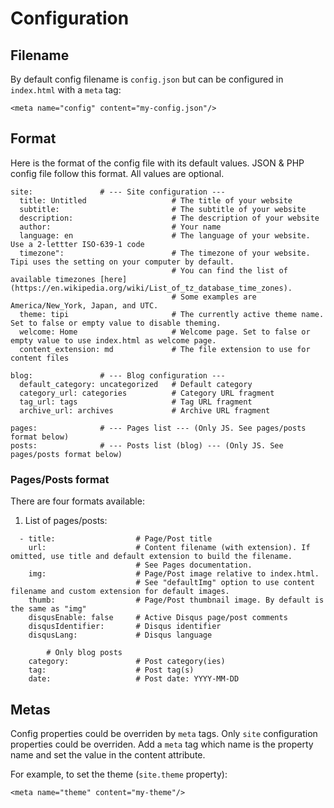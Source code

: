 <!--
* app: App configuration
	* debug: (false) Enable debug mode
	* content_path: ("content/") Path to the content folder (relative to base path)
	* themes_path: ("themes/") Path to the themes folder (relative to base path)
* blog: Blog configuration
	* blog_folder: ("blog") The name of the folder where your posts are stored
	* per_page: (10) The amount of the posts displayed on a single page. 0 disables pagination
	* excerpt_words: (30) The length of excerpts in words
	* date_format: ("YYYY-MM-DD") Date format (https://momentjs.com/docs/#/displaying/)
	* time_format: ("HH:mm:ss") Time format
	* permalink: (":year/:month/:day/:title") The permalink format of articles
* url: URL configuration
	* url: The URL of your website	
	* root: The root directory of your website (If your website is in a subdirectory, such as http://example.org/blog, set url to http://example.org/blog and set root to /blog/)
	* permalink_defaults: Default values of each segment in permalink	
* directory
	* source_dir: ("source") Source folder. Where your content is stored
	* public_dir: ("public") Public folder. Where the static site will be generated
	* code_dir: ("downloads/code") Include code directory (subdirectory of source_dir)
	* i18n_dir: (":lang") i18n directory
	* skip_render:  Paths not to be rendered. You can use glob expressions for path matching	
* writing
	* new_post_name: (":title.md") The filename format for new posts
	* default_layout: ("post") Default layout
	* titlecase: (false) Transform titles into title case?
	* external_link: (true) Open external links in new tab?
	* filename_case: (0) Transform filenames to 1 lower case; 2 upper case
	* render_drafts: (false) Display drafts?
	* post_asset_folder: (false) Enable the Asset Folder?
	* relative_link: (false) Make links relative to the root folder?
	* future: (true) Display future posts?
	* highlight:  Code block settings	
* Pagination
	* pagination_dir: ("page") Pagination directory
* Extensions
	* deploy: Deployment setting
* Include/Exclude Files or Folders
	* include: Hexo defaultly ignore hidden files and folders, but set this field will make Hexo process them
	* exclude: Hexo process will ignore files list under this field
slugify_mode (encode): Specifies how terms (titles, tags, categories, etc.) will be “slugified”, i.e. turned into URL parts and filenames. The acceptable values detailed below, and can be combined by separating them with a comma (like, say, transliterate,lowercase):
* encode (only URL): The term will be kept as-is, but non-ASCII characters (like accented characters and non-latin letters) will be percent-encoded. Modern browsers will usually show the decoded version however so it will look natural in the address bar. (file: Vídeos.md)
* encode_plus (only URL): Like encode but spaces are replaced by +
* transliterate: The term will be converted to ASCII, which means any accented or non-latin character will be tentatively replaced with an unaccented latin character. (file: Videos.md)
* lowercase: Convert the term to lower-case. (file: vídeos.md)
* dot_to_dash: Convert dots (and punctuation symbols) to dashes. 
* space_to_dash: Convert spaces to dashes
* dot_to_underscore: Convert dots (and punctuation symbols) to underscore.
* space_to_underscore: Convert spaces to underscore
* allowed (for filename): (If no dot_to_dash or dot_to_underscore is used) Remove reserved characters: /\?%*:|"<>
slugify_mode for files: 1. encode|transliterate 2. titlecase|lowercase 3. dot|(dash|underscore) 4. space|(dash|underscore) => default: encode,lowercase,dot,space_to_dash => lowercase,space_to_dash,allowed. Ejemplo: Vídeos: Terror => vídeos-terror.md
slugify_mode for files: ¿cual es el origen? ¿a partir del título o a partir de slug? a partir de título está bien porque permite cosas como: John Doe como archivo y john-doe como slug, pero a partir del slug es dificil determinar el nombre del archivo. a partir del slug se puede determinar el nombre del archivo de forma fácil <-- opción recomendada. En ese caso: slugify_mode for files: lowercase,allowed
slugify_mode for url: space_to_dash,encode. Ejemplo: Vídeos: Terror => V%C3%ADdeos%3A-Terror
slugify: https://codenhagen.wordpress.com/2015/08/26/javascript-slugify-function/	https://gist.github.com/bentruyman/1211400	https://github.com/pid/speakingurl/blob/master/lib/speakingurl.js
	
```
    "logo": "",           // Image logo
    "appDir": ".",        // Root Tipi directory with assets, themes, etc. Relative to index.html
    "contentDir": "content/",   // Content files directory relative to index.html
	"defaultImg": false,		// By default, pages/posts images are empty.
								// Set to true to use image with same content filename and .jpg extension.
								// Set to string to use image with same content filename and custom extension (without dot), e.g. "png"
	"thumb": "img/thumb.jpg",	// Thumb image for pages/posts without image. Relative to index.html
	"breadcrumbHome": "#/"		// Override URL for breadcrumb home link. Set to false to hide home link.
  },
  "metadata": {   // Content files metadata configuration
    "begin": "---",       // Metadata block prefix
    "end": "---"          // Metadata block suffix. For example, change to "..." to be compatible with YAML syntax 
  },
  "footer": {     // Footer configuration
    "copyright": "",      // Copyright notice
    "poweredBy": "Powered by <a href='http://github.com/dewanee-es/tipi'>Tipi</a>"  // Powered by notice
  },
  "social": [     // Social links. See format below
  ],
  "pages": {      // Pages list. See pages/posts format below.
  },
  "theme": {      // Theme configuration. Some themes use their own properties.
    "template": "index.html", // Theme template filename
    "style": "",              // Theme style. For themes with different styles. For example, in bootstrap theme is the bootswatch style name.
    "iconClass": "fa fa-"    // CSS class prefix for icons. Default value works with Font Awesome icons.
  },
  "addons": {     // Addons configuration. Set addon to true to activate
    "fontAwesome": false,     // Font Awesome icons
	"highlight": false,       // Highlight.JS. Set to stylesheet name, for example "default". Set to true for custom stylesheet.
    "pace": false,            // Pace loader
  }
}
```

      
2. Map of pages/posts. Title is used as key in the map:

      {
        "Title1": {
          "url": "",
          ...
        },
        "Title2": { ... }
        ...
      }
      
3. Alias for pages/posts. Only title and url are specified. Rest properties get default values:

      {
        "Title1": "file1.md",
        "Title2": "file2.md",
        ...
      }
      
4. List of pages/posts. Content filename is build automatically.

      [
        "Title1",
        "Title2",
        ...
      ]
      
### Social links format

Use "icon" or "img" to specify social link image:

    [{
      "icon": "",	// Icon filename without extension. For example: "Github-color" for "img/social/Github-color.svg" image.
	  "img": "",  	// Custom icon image. For example: "http://myserver.com/myicon.png"
      "url: ""    	// Link target. For example: "http://www.github.com"
    }, {
      ...
    }] 
-->

# Configuration

## Filename

By default config filename is `config.json` but can be configured in `index.html` with a `meta` tag:

    <meta name="config" content="my-config.json"/>
    
## Format

Here is the format of the config file with its default values. JSON & PHP config file follow this format. All values are optional.

```
site:				# --- Site configuration ---
  title: Untitled					# The title of your website
  subtitle: 						# The subtitle of your website
  description: 						# The description of your website
  author:							# Your name
  language: en						# The language of your website. Use a 2-lettter ISO-639-1 code
  timezone": 						# The timezone of your website. Tipi uses the setting on your computer by default.
									# You can find the list of available timezones [here](https://en.wikipedia.org/wiki/List_of_tz_database_time_zones).
									# Some examples are America/New_York, Japan, and UTC.
  theme: tipi						# The currently active theme name. Set to false or empty value to disable theming.
  welcome: Home   					# Welcome page. Set to false or empty value to use index.html as welcome page.
  content_extension: md				# The file extension to use for content files
  
blog:				# --- Blog configuration ---
  default_category: uncategorized	# Default category
  category_url: categories			# Category URL fragment
  tag_url: tags						# Tag URL fragment
  archive_url: archives				# Archive URL fragment
	
pages:				# --- Pages list --- (Only JS. See pages/posts format below)
posts:      		# --- Posts list (blog) --- (Only JS. See pages/posts format below)
```

### Pages/Posts format

There are four formats available:

1. List of pages/posts:

```
  - title:					# Page/Post title
    url:					# Content filename (with extension). If omitted, use title and default extension to build the filename.
							# See Pages documentation.
    img: 					# Page/Post image relative to index.html.
							# See "defaultImg" option to use content filename and custom extension for default images.
    thumb:					# Page/Post thumbnail image. By default is the same as "img"
    disqusEnable: false		# Active Disqus page/post comments
    disqusIdentifier:		# Disqus identifier
    disqusLang:				# Disqus language
	
		# Only blog posts
	category:				# Post category(ies)
    tag: 					# Post tag(s)
    date:					# Post date: YYYY-MM-DD
```

## Metas

Config properties could be overriden by `meta` tags. Only `site` configuration properties could be overriden. Add a `meta` tag which name is the property name and set the value in the content attribute.

For example, to set the theme (`site.theme` property):

    <meta name="theme" content="my-theme"/>